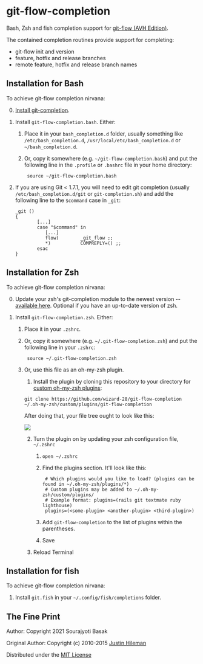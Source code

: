 git-flow-completion
===================

Bash, Zsh and fish completion support for [git-flow (AVH Edition)](http://github.com/petervanderdoes/gitflow).

The contained completion routines provide support for completing:

 * git-flow init and version
 * feature, hotfix and release branches
 * remote feature, hotfix and release branch names


Installation for Bash
---------------------

To achieve git-flow completion nirvana:

 0. [Install git-completion](http://github.com/bobthecow/git-flow-completion/wiki/Install-Bash-git-completion).

 1. Install `git-flow-completion.bash`. Either:

    1. Place it in your `bash_completion.d` folder, usually something like `/etc/bash_completion.d`,
       `/usr/local/etc/bash_completion.d` or `~/bash_completion.d`.

    2. Or, copy it somewhere (e.g. `~/git-flow-completion.bash`) and put the following line in the `.profile` or
       `.bashrc` file in your home directory:

            source ~/git-flow-completion.bash

 2. If you are using Git < 1.7.1, you will need to edit git completion (usually `/etc/bash_completion.d/git` or
    `git-completion.sh`) and add the following line to the `$command` case in `_git`:

        _git ()
        {
                [...]
                case "$command" in
                   [...]
                   flow)        _git_flow ;;		
                   *)           COMPREPLY=() ;;
                esac
        }


Installation for Zsh
--------------------

To achieve git-flow completion nirvana:

 0. Update your zsh's git-completion module to the newest version --
    [available here](http://sourceforge.net/p/zsh/code/ci/master/tree/Completion/Unix/Command/_git). Optional if you have an up-to-date version of zsh.

 1. Install `git-flow-completion.zsh`. Either:

    1. Place it in your `.zshrc`.

    2. Or, copy it somewhere (e.g. `~/.git-flow-completion.zsh`) and put the following line in
       your `.zshrc`:

            source ~/.git-flow-completion.zsh

    3. Or, use this file as an oh-my-zsh plugin.
 
         1. Install the plugin by cloning this repository to your directory for [custom oh-my-zsh plugins](https://github.com/robbyrussell/oh-my-zsh#customization):
         
         `git clone https://github.com/wizard-28/git-flow-completion ~/.oh-my-zsh/custom/plugins/git-flow-completion`
         
         After doing that, your file tree ought to look like this:
         
         ![](https://cloud.githubusercontent.com/assets/2547625/3866984/2f28fc4c-1feb-11e4-8c37-79627d655000.png)
         
         2. Turn the plugin on by updating your zsh configuration file, `~/.zshrc`
         
             1. `open ~/.zshrc`
             2. Find the plugins section. It'll look like this:
             
                     # Which plugins would you like to load? (plugins can be found in ~/.oh-my-zsh/plugins/*)
                     # Custom plugins may be added to ~/.oh-my-zsh/custom/plugins/
                     # Example format: plugins=(rails git textmate ruby lighthouse)
                     plugins=(<some-plugin> <another-plugin> <third-plugin>)
             
             3. Add `git-flow-completion` to the list of plugins within the parentheses.
             4. Save
         
         3. Reload Terminal

Installation for fish
---------------------

To achieve git-flow completion nirvana:

 1. Install `git.fish` in your `~/.config/fish/completions` folder.


The Fine Print
--------------

Author: Copyright 2021 Sourajyoti Basak

Original Author: Copyright (c) 2010-2015 [Justin Hileman](http://justinhileman.com)

Distributed under the [MIT License](http://creativecommons.org/licenses/MIT/)
